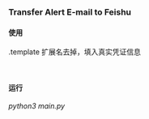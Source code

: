### Transfer Alert E-mail to Feishu

#### 使用
.template 扩展名去掉，填入真实凭证信息

</br>

#### 运行

*python3 main.py*